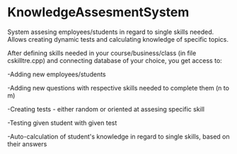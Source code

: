 # KnowledgeAssesmentSystem
System assesing employees/students in regard to single skills needed. Allows creating dynamic tests and calculating knowledge of specific topics.

After defining skills needed in your course/business/class (in file cskilltre.cpp) and connecting database of your choice, you get access to:

-Adding new employees/students

-Adding new questions with respective skills needed to complete them (n to m)

-Creating tests - either random or oriented at assesing specific skill

-Testing given student with given test

-Auto-calculation of student's knowledge in regard to single skills, based on their answers

